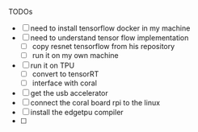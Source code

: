 TODOs
- [ ] need to install tensorflow docker in my machine
- [ ] need to understand tensor flow implementation
	- [ ] copy resnet tensorflow from his repository
	- [ ] run it on my own machine
- [ ] run it on TPU
	- [ ] convert to tensorRT
	- [ ] interface with coral

- [ ] get the usb accelerator
- [ ] connect the coral board rpi to the linux
- [ ] install the edgetpu compiler 
- [ ] 